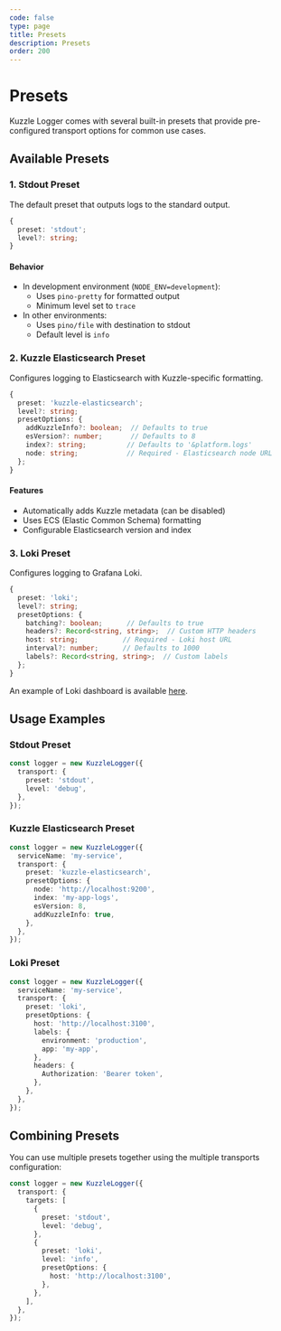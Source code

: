 ```yaml
---
code: false
type: page
title: Presets
description: Presets
order: 200
---
```


# Presets

Kuzzle Logger comes with several built-in presets that provide pre-configured transport options for common use cases.

## Available Presets

### 1. Stdout Preset

The default preset that outputs logs to the standard output.

```typescript
{
  preset: 'stdout';
  level?: string;
}
```

#### Behavior

- In development environment (`NODE_ENV=development`):
  - Uses `pino-pretty` for formatted output
  - Minimum level set to `trace`
- In other environments:
  - Uses `pino/file` with destination to stdout
  - Default level is `info`

### 2. Kuzzle Elasticsearch Preset

Configures logging to Elasticsearch with Kuzzle-specific formatting.

```typescript
{
  preset: 'kuzzle-elasticsearch';
  level?: string;
  presetOptions: {
    addKuzzleInfo?: boolean;  // Defaults to true
    esVersion?: number;       // Defaults to 8
    index?: string;          // Defaults to '&platform.logs'
    node: string;            // Required - Elasticsearch node URL
  };
}
```

#### Features

- Automatically adds Kuzzle metadata (can be disabled)
- Uses ECS (Elastic Common Schema) formatting
- Configurable Elasticsearch version and index

### 3. Loki Preset

Configures logging to Grafana Loki.

```typescript
{
  preset: 'loki';
  level?: string;
  presetOptions: {
    batching?: boolean;      // Defaults to true
    headers?: Record<string, string>;  // Custom HTTP headers
    host: string;           // Required - Loki host URL
    interval?: number;      // Defaults to 1000
    labels?: Record<string, string>;  // Custom labels
  };
}
```

An example of Loki dashboard is available [here](./dashboard-loki.md).

## Usage Examples

### Stdout Preset

```typescript
const logger = new KuzzleLogger({
  transport: {
    preset: 'stdout',
    level: 'debug',
  },
});
```

### Kuzzle Elasticsearch Preset

```typescript
const logger = new KuzzleLogger({
  serviceName: 'my-service',
  transport: {
    preset: 'kuzzle-elasticsearch',
    presetOptions: {
      node: 'http://localhost:9200',
      index: 'my-app-logs',
      esVersion: 8,
      addKuzzleInfo: true,
    },
  },
});
```

### Loki Preset

```typescript
const logger = new KuzzleLogger({
  serviceName: 'my-service',
  transport: {
    preset: 'loki',
    presetOptions: {
      host: 'http://localhost:3100',
      labels: {
        environment: 'production',
        app: 'my-app',
      },
      headers: {
        Authorization: 'Bearer token',
      },
    },
  },
});
```

## Combining Presets

You can use multiple presets together using the multiple transports configuration:

```typescript
const logger = new KuzzleLogger({
  transport: {
    targets: [
      {
        preset: 'stdout',
        level: 'debug',
      },
      {
        preset: 'loki',
        level: 'info',
        presetOptions: {
          host: 'http://localhost:3100',
        },
      },
    ],
  },
});
```
